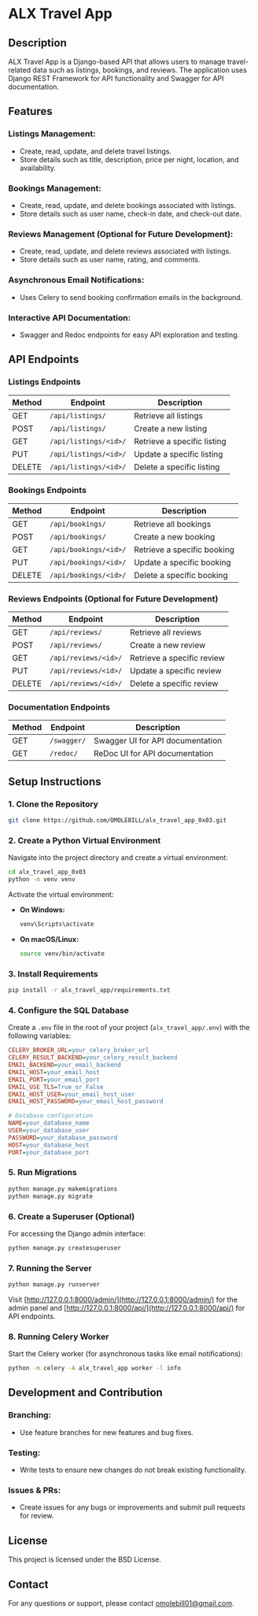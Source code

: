 # ALX Travel App

## Description
ALX Travel App is a Django-based API that allows users to manage travel-related data such as listings, bookings, and reviews. The application uses Django REST Framework for API functionality and Swagger for API documentation.

## Features

### Listings Management:
- Create, read, update, and delete travel listings.
- Store details such as title, description, price per night, location, and availability.

### Bookings Management:
- Create, read, update, and delete bookings associated with listings.
- Store details such as user name, check-in date, and check-out date.

### Reviews Management (Optional for Future Development):
- Create, read, update, and delete reviews associated with listings.
- Store details such as user name, rating, and comments.

### Asynchronous Email Notifications:
- Uses Celery to send booking confirmation emails in the background.

### Interactive API Documentation:
- Swagger and Redoc endpoints for easy API exploration and testing.

## API Endpoints

### Listings Endpoints
| Method | Endpoint             | Description                 |
|--------|----------------------|-----------------------------|
| GET    | `/api/listings/`     | Retrieve all listings       |
| POST   | `/api/listings/`     | Create a new listing        |
| GET    | `/api/listings/<id>/` | Retrieve a specific listing |
| PUT    | `/api/listings/<id>/` | Update a specific listing   |
| DELETE | `/api/listings/<id>/` | Delete a specific listing   |

### Bookings Endpoints
| Method | Endpoint            | Description                 |
|--------|---------------------|-----------------------------|
| GET    | `/api/bookings/`     | Retrieve all bookings       |
| POST   | `/api/bookings/`     | Create a new booking        |
| GET    | `/api/bookings/<id>/` | Retrieve a specific booking |
| PUT    | `/api/bookings/<id>/` | Update a specific booking   |
| DELETE | `/api/bookings/<id>/` | Delete a specific booking   |

### Reviews Endpoints (Optional for Future Development)
| Method | Endpoint          | Description                 |
|--------|------------------|-----------------------------|
| GET    | `/api/reviews/`   | Retrieve all reviews        |
| POST   | `/api/reviews/`   | Create a new review         |
| GET    | `/api/reviews/<id>/` | Retrieve a specific review  |
| PUT    | `/api/reviews/<id>/` | Update a specific review    |
| DELETE | `/api/reviews/<id>/` | Delete a specific review    |

### Documentation Endpoints
| Method | Endpoint   | Description                     |
|--------|-----------|---------------------------------|
| GET    | `/swagger/` | Swagger UI for API documentation |
| GET    | `/redoc/`   | ReDoc UI for API documentation  |

## Setup Instructions

### 1. Clone the Repository
```bash
git clone https://github.com/OMOLEBILL/alx_travel_app_0x03.git
```

### 2. Create a Python Virtual Environment
Navigate into the project directory and create a virtual environment:
```bash
cd alx_travel_app_0x03
python -m venv venv
```
Activate the virtual environment:
- **On Windows:**
  ```bash
  venv\Scripts\activate
  ```
- **On macOS/Linux:**
  ```bash
  source venv/bin/activate
  ```

### 3. Install Requirements
```bash
pip install -r alx_travel_app/requirements.txt
```

### 4. Configure the SQL Database
Create a `.env` file in the root of your project (`alx_travel_app/.env`) with the following variables:

```ini
CELERY_BROKER_URL=your_celery_broker_url
CELERY_RESULT_BACKEND=your_celery_result_backend
EMAIL_BACKEND=your_email_backend
EMAIL_HOST=your_email_host
EMAIL_PORT=your_email_port
EMAIL_USE_TLS=True_or_False
EMAIL_HOST_USER=your_email_host_user
EMAIL_HOST_PASSWORD=your_email_host_password

# Database configuration
NAME=your_database_name
USER=your_database_user
PASSWORD=your_database_password
HOST=your_database_host
PORT=your_database_port
```

### 5. Run Migrations
```bash
python manage.py makemigrations
python manage.py migrate
```

### 6. Create a Superuser (Optional)
For accessing the Django admin interface:
```bash
python manage.py createsuperuser
```

### 7. Running the Server
```bash
python manage.py runserver
```
Visit [http://127.0.0.1:8000/admin/](http://127.0.0.1:8000/admin/) for the admin panel and [http://127.0.0.1:8000/api/](http://127.0.0.1:8000/api/) for API endpoints.

### 8. Running Celery Worker
Start the Celery worker (for asynchronous tasks like email notifications):
```bash
python -m celery -A alx_travel_app worker -l info
```

## Development and Contribution

### Branching:
- Use feature branches for new features and bug fixes.

### Testing:
- Write tests to ensure new changes do not break existing functionality.

### Issues & PRs:
- Create issues for any bugs or improvements and submit pull requests for review.

## License
This project is licensed under the BSD License.

## Contact
For any questions or support, please contact [omolebill01@gmail.com](mailto:omolebill01@gmail.com).